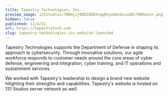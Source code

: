 ```yaml
---
title: Tapestry Technologies, Inc.
preview_image: 131Studios/7MOmjij0DD28QDXnqqMzyeGknbLnuQ8tf8Whm1nr.png
hidden: false
published: 11/4/21
url: https://tapestrytech.com
slug: tapestry-technologies-inc-website-launched
---
```


Tapestry Technologies supports the Department of Defense in shaping its approach to cybersecurity. Through innovative solutions, our agile workforce responds to customer needs around the core areas of cyber defense, engineering and integration, cyber training, and IT operations and sustainment services.

We worked with Tapestry&#039;s leadership to design a brand new website hilighting their strengths and capabilities.  Tapestry&#039;s website is hosted on 131 Studios server network as well.
